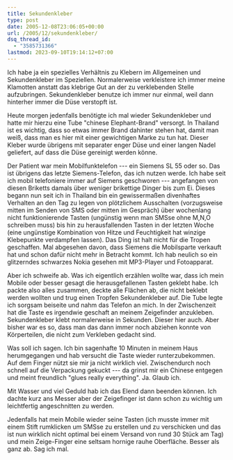 ```yaml
---
title: Sekundenkleber
type: post
date: 2005-12-08T23:06:05+00:00
url: /2005/12/sekundenkleber/
dsq_thread_id:
  - "3585731366"
lastmod: 2023-09-10T19:14:12+07:00
---
```

Ich habe ja ein spezielles Verhältnis zu Klebern im Allgemeinen und Sekundenkleber im Speziellen. Normalerweise verkleistere ich immer meine Klamotten anstatt das klebrige Gut an der zu verklebenden Stelle aufzubringen. Sekundenkleber benutze ich immer nur einmal, weil dann hinterher immer die Düse verstopft ist.

Heute morgen jedenfalls benötigte ich mal wieder Sekundenkleber und hatte mir hierzu eine Tube "chinese Elephant-Brand" versorgt. In Thailand ist es wichtig, dass so etwas immer Brand dahinter stehen hat, damit man weiß, dass man es hier mit einer gewichtigen Marke zu tun hat. Dieser Kleber wurde übrigens mit separater enger Düse und einer langen Nadel geliefert, auf dass die Düse gereinigt werden könne.

Der Patient war mein Mobilfunktelefon --- ein Siemens SL 55 oder so. Das ist übrigens das letzte Siemens-Telefon, das ich nutzen werde. Ich habe seit ich mobil telefoniere immer auf Siemens geschworen --- angefangen von diesen Briketts damals über weniger brikettige Dinger bis zum Ei. Dieses begann nun seit ich in Thailand bin ein gewissermaßen divenhaftes Verhalten an den Tag zu legen von plötzlichem Ausschalten (vorzugsweise mitten im Senden von SMS oder mitten im Gespräch) über wochenlang nicht funktionierende Tasten (ungünstig wenn man SMSse ohne M,N,O schreiben muss) bis hin zu herausfallenden Tasten in der letzten Woche (eine ungünstige Kombination von Hitze und Feuchtigkeit hat winzige Klebepunkte verdampfen lassen). Das Ding ist halt nicht für die Tropen geschaffen. Mal abgesehen davon, dass Siemens die Mobilsparte verkauft hat und schon dafür nicht mehr in Betracht kommt. Ich hab neulich so ein glitzerndes schwarzes Nokia gesehen mit MP3-Player und Fotoapparat.

Aber ich schweife ab. Was ich eigentlich erzählen wollte war, dass ich mein Mobile oder besser gesagt die herausgefallenen Tasten geklebt habe. Ich packte also alles zusammen, deckte alle Flächen ab, die nicht beklebt werden wollten und trug einen Tropfen Sekundenkleber auf. Die Tube legte ich sorgsam beiseite und nahm das Telefon an mich. In der Zwischenzeit hat die Taste es irgendwie geschaft an meinem Zeigefinder anzukleben. Sekundenkleber klebt normalerweise in Sekunden. Dieser hier auch. Aber bisher war es so, dass man das dann immer noch abziehen konnte von Körperteilen, die nicht zum Verkleben gedacht sind.

Was soll ich sagen. Ich bin sagenhafte 10 Minuten in meinem Haus herumgegangen und hab versucht die Taste wieder runterzubekommen. Auf dem Finger nützt sie mir ja nicht wirklich viel. Zwischendurch noch schnell auf die Verpackung gekuckt --- da grinst mir ein Chinese entgegen und meint freundlich "glues really everything". Ja. Glaub ich.

Mit Wasser und viel Geduld hab ich das Elend dann beenden können. Ich dachte kurz ans Messer aber der Zeigefinger ist dann schon zu wichtig um leichtfertig angeschnitten zu werden.

Jedenfalls hat mein Mobile wieder seine Tasten (ich musste immer mit einem Stift rumklicken um SMSse zu erstellen und zu verschicken und das ist nun wirklich nicht optimal bei einem Versand von rund 30 Stück am Tag) und mein Zeige-Finger eine seltsam hornige rauhe Oberfläche. Besser als ganz ab. Sag ich mal.
